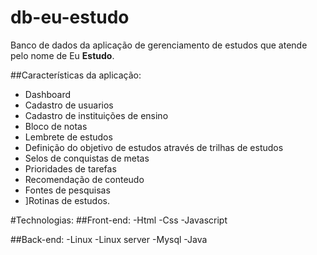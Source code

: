 # db-eu-estudo
Banco de dados da aplicação de gerenciamento de estudos que atende pelo nome de Eu **Estudo**.

##Características da aplicação:
- Dashboard
- Cadastro de usuarios
- Cadastro de instituições de ensino
- Bloco de notas
- Lembrete de estudos
- Definição do objetivo de estudos através de trilhas de estudos
- Selos de conquistas de metas
- Prioridades de tarefas
- Recomendação de conteudo
- Fontes de pesquisas
- ]Rotinas de estudos.

#Technologias:
##Front-end:
-Html
-Css
-Javascript

##Back-end:
-Linux
-Linux server
-Mysql
-Java
